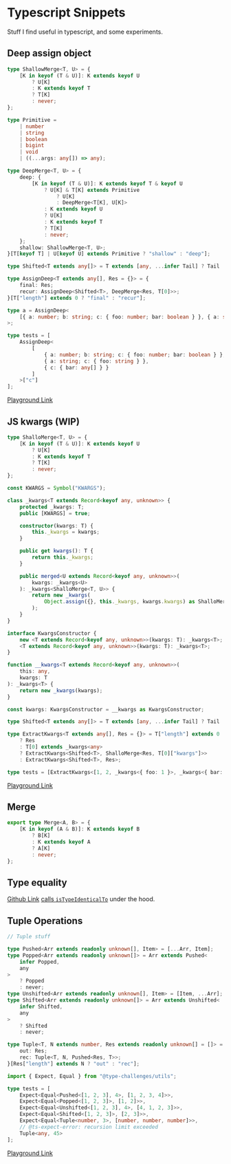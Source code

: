 # Typescript Snippets

Stuff I find useful in typescript, and some experiments.

## Deep assign object

```ts
type ShallowMerge<T, U> = {
    [K in keyof (T & U)]: K extends keyof U
        ? U[K]
        : K extends keyof T
        ? T[K]
        : never;
};

type Primitive =
    | number
    | string
    | boolean
    | bigint
    | void
    | ((...args: any[]) => any);

type DeepMerge<T, U> = {
    deep: {
        [K in keyof (T & U)]: K extends keyof T & keyof U
            ? U[K] & T[K] extends Primitive
                ? U[K]
                : DeepMerge<T[K], U[K]>
            : K extends keyof U
            ? U[K]
            : K extends keyof T
            ? T[K]
            : never;
    };
    shallow: ShallowMerge<T, U>;
}[T[keyof T] | U[keyof U] extends Primitive ? "shallow" : "deep"];

type Shifted<T extends any[]> = T extends [any, ...infer Tail] ? Tail : never;

type AssignDeep<T extends any[], Res = {}> = {
    final: Res;
    recur: AssignDeep<Shifted<T>, DeepMerge<Res, T[0]>>;
}[T["length"] extends 0 ? "final" : "recur"];

type a = AssignDeep<
    [{ a: number; b: string; c: { foo: number; bar: boolean } }, { a: string }]
>;

type tests = [
    AssignDeep<
        [
            { a: number; b: string; c: { foo: number; bar: boolean } },
            { a: string; c: { foo: string } },
            { c: { bar: any[] } }
        ]
    >["c"]
];
```

[Playground Link](https://www.typescriptlang.org/play?#code/C4TwDgpgBAygFgQwDZIPYHcCyEBOBzCAHgBUAaKAVQD4oBeKAbwCgpWoBtAaSgEsA7KAGsIIVADMoACmJQAZJQCUAXQBcUbhAAewCHwAmAZyEjxlFmwsB+SlyXmLrNRu27Dx0ROL2H14re8WanwQAG64ANxMAL6RTKCQUAAKODwAtjzAPGF03gA+UHwArqkARrh5UAbAKXx4FSWoqEgQCHz1PHj8wBUhqDx6FZKSAHSjCPgGaq0g7EoKdDTTCrHx0AAiEBBg2PhEZJQ09MwWeptgascOrFy8AsIeUjLyFMpOUFo6+kb3pk-uphQAlcoNYKLY5FA-JwlO8XF8kil0pkwkDgWxQf40Wi1BstjsCCRbOQwdCqKiHG8Pq5viYJICseibNDyYF1LDPm4fp4WYyoXYGY4CqEIt4Yt4DIgUBg1PBkGgsLgCftqJEouw-FzITD8mDNRQYVT4ck0hkstBrAAiCVyjAWqBqC2nLYWpQrcDQeA8MQ6PQkdnUqDTWaHSH++HsabkUbDfhiXCQhA8JAw3yJpD2oVhHBuhIAQQMBg6fFxYD9hrcQaU5AAShAjEcoiHLqwxPxkGpawZIhYcBAAMaFHBqfOFvDFs6ET3eiC+4hUcgl-FETvkPwABiUVCoqvV7AtzVqwDgLrDbjXIKgFtbfGQdodvYHOBdOegCDoUBHRZLhG87AYgaCYoymzKASjUKoajwcIoD7C4oDERpANKCJQPGNQGiaFoBCiKAonIf8EHA6p+DwXC7G3Jg4ndKAdCqesOG8T8x2-cl2B5VgCKQ4DoLAypiNqaDYMYeDEIKICUJKNDQMaZpWlw3DSHY4TCL4yDBLghDUCIyD5LwpT-yE-9JKHQM+BmGEcKicl+TYKg9z7F0mFdJggA)

## JS kwargs (WIP)

```ts
type ShalloMerge<T, U> = {
    [K in keyof (T & U)]: K extends keyof U
        ? U[K]
        : K extends keyof T
        ? T[K]
        : never;
};

const KWARGS = Symbol("KWARGS");

class _kwargs<T extends Record<keyof any, unknown>> {
    protected _kwargs: T;
    public [KWARGS] = true;

    constructor(kwargs: T) {
        this._kwargs = kwargs;
    }

    public get kwargs(): T {
        return this._kwargs;
    }

    public merged<U extends Record<keyof any, unknown>>(
        kwargs: _kwargs<U>
    ): _kwargs<ShalloMerge<T, U>> {
        return new _kwargs(
            Object.assign({}, this._kwargs, kwargs.kwargs) as ShalloMerge<T, U>
        );
    }
}

interface KwargsConstructor {
    new <T extends Record<keyof any, unknown>>(kwargs: T): _kwargs<T>;
    <T extends Record<keyof any, unknown>>(kwargs: T): _kwargs<T>;
}

function __kwargs<T extends Record<keyof any, unknown>>(
    this: any,
    kwargs: T
): _kwargs<T> {
    return new _kwargs(kwargs);
}

const kwargs: KwargsConstructor = __kwargs as KwargsConstructor;

type Shifted<T extends any[]> = T extends [any, ...infer Tail] ? Tail : never;

type ExtractKwargs<T extends any[], Res = {}> = T["length"] extends 0
    ? Res
    : T[0] extends _kwargs<any>
    ? ExtractKwargs<Shifted<T>, ShalloMerge<Res, T[0]["kwargs"]>>
    : ExtractKwargs<Shifted<T>, Res>;

type tests = [ExtractKwargs<[1, 2, _kwargs<{ foo: 1 }>, _kwargs<{ bar: 2 }>]>];
```

[Playground Link](https://www.typescriptlang.org/play?#code/C4TwDgpgBAygFgQwDZIPYFkICcDmEA8AKgDRQCqAfFALxQDeAUFM1ANoDSUAlgHZQDWEEKgBmUABSEoAMnIBKALoAuKExbrOEAB7AIPACYBnAUNHk16y1AD85DgotWWKzTr1GTwsYUdPLtwntfP2coHggAN2wAbgYAXwYGAGNUHkNgKHYAdQBBACUAcRgaWBAAWwAjVCRxAHJs-KLauVjkpARDYwB9fgB3BFxDIihtXQNjPIgUrH18QS8oBB4QUgBXHn4eVF6eCipGdTAsVF0k3X0oHv7BlUJYw9WKpC4ktgbCmAUS4CxViFb1Ck0j9VmdUFgJH0BjhDLc5PRgsxgHAuIYAHRXaHGWhQwb3FgJRxgR7PV54DK4mHiOS3BF+LAQYCrLB8ZGojGUwz45iEh5PF5QMrYPCzMgjNzjKCTaazeZmJYrKDrTbbXYUcSclSYwb4Sg0y6c-DwZBoTC4Agkch7OlOBlMllhCC9A3XKkAeQqACspsA0R1DFwcDxxHQ4qQ2ejtTDSJy0Zz4R1YIgUBhhRbSHruVAEoTeLosCIEEloOxXYYAMKpdK-MEQg4scLO4ajdwTKbg2WmMQKtYbLY7PYastwrWGwgULPNiUeaUduZdxbLXsqgfqzVQQj6qNDcexQkidZnLipS7bqdjGftmbzhY9pV91WDiMqO-rzejstEfaOO3MviNl0sSHLEWniRIgXSARh0yMtK2BGtgHBEoum3RZjFLLE4OrUFEKwVpQEgJMuBEc5z1bRcQFYBQqGoRwpBbSVWDvNEWN4ERsA3BAuCQBw-ACLikERKAVHCKIsESAjoAAUR0LAi2ADCdXo6djAVKjSEmbF6DiGi6NYWokD0HBkVqL4GI8AAGITbE0oTblYCyzJUwCdQVCghPUWwZJ+eTFJhI0URIiBZnHUhjRTM08HwTTSECRz9M5Uy9g80JvLks4-KGeBiNI0KpQgQx3IYSSoF0dItNYRw0t8z9WAARigYgACZSDPOgRFQVAVDqnTWsNOgKgGFQmp06iGAcIA)

## Merge

```ts
export type Merge<A, B> = {
    [K in keyof (A & B)]: K extends keyof B
        ? B[K]
        : K extends keyof A
        ? A[K]
        : never;
};
```

## Type equality

[Github Link](https://github.com/Microsoft/TypeScript/issues/27024#issuecomment-421529650)
[calls `isTypeIdenticalTo`](https://github.com/Microsoft/TypeScript/issues/27024#issuecomment-510924206) under the hood.

## Tuple Operations

```ts
// Tuple stuff

type Pushed<Arr extends readonly unknown[], Item> = [...Arr, Item];
type Popped<Arr extends readonly unknown[]> = Arr extends Pushed<
    infer Popped,
    any
>
    ? Popped
    : never;
type Unshifted<Arr extends readonly unknown[], Item> = [Item, ...Arr];
type Shifted<Arr extends readonly unknown[]> = Arr extends Unshifted<
    infer Shifted,
    any
>
    ? Shifted
    : never;

type Tuple<T, N extends number, Res extends readonly unknown[] = []> = {
    out: Res;
    rec: Tuple<T, N, Pushed<Res, T>>;
}[Res["length"] extends N ? "out" : "rec"];

import { Expect, Equal } from "@type-challenges/utils";

type tests = [
    Expect<Equal<Pushed<[1, 2, 3], 4>, [1, 2, 3, 4]>>,
    Expect<Equal<Popped<[1, 2, 3]>, [1, 2]>>,
    Expect<Equal<Unshifted<[1, 2, 3], 4>, [4, 1, 2, 3]>>,
    Expect<Equal<Shifted<[1, 2, 3]>, [2, 3]>>,
    Expect<Equal<Tuple<number, 3>, [number, number, number]>>,
    // @ts-expect-error: recursion limit exceeded
    Tuple<any, 45>
];
```

[Playground Link](https://www.typescriptlang.org/play?#code/PTAEBUFcAcBsFNQGcAukBm6BQWUE9pEAFSJAC3gBMAeAQQCd7R4APFeAO0qVHvgENKAew6w8oSBwDWHIQHcOAbQC6AGlABJdgFsAfKAC8oRQDozDeuq3xtygNy4CxIdEI0LzNp268Bw0eKSMvJKyvpGHqzsXDwk5FTUWKDJoACWHOjwTEQubqpJKfwceFi6BckA-KA5rlTloABcoBzwAG5ZDviEoACqHOSp6OzujJ7RPnyCImIS0rIKKlY64cbW2upmJhb2jt0AymSDw3SjUd48k-4zQfOhK5FeMb39h0MJ9emZTAdHVPkpoCKJTKAKqPzelHqTRa7XoDl2iCgcHg1HA6gAcmNzs1INoAEZZdQAJXgPDOT0u00CcxCKkMxjC9IA3vUhJAUE0SUgHAC+ABjJpIhCojHqOIUGhc9TgXS6BwAX0UXMUACIEBwAOYoMgq5RYp6YqoqtkoFWNUAq-m6+GpbTQIT0FCgJmgACiLEIfJQ6ldAEdIPxYKB5aB0PQhNoLQABLrwAC0fLIgfVGtJwHZqVgSBV8NjoHYqB4RkU9XdnpQ1D9Adg1HFCUUAEZ1AAmdQAZjUoAALLp1I2W+31F2wr3Sx74F7K-7A7XcvWm6BW6AO73jAvmyP-ikyxOK1WZ30BhDqP3F+3Oz2+131Ovz7Kt8kd5P9zXwcdT0uV33P5ux+Wp9WqIwMKHC4gSljLquiigfihI4rBEEweBv4AiAoAxkgcasOWWGMA6TT8pA9BIKkIigLAtqpE6rB8vAVB1ACQookCQ4AKxlPYQA)
